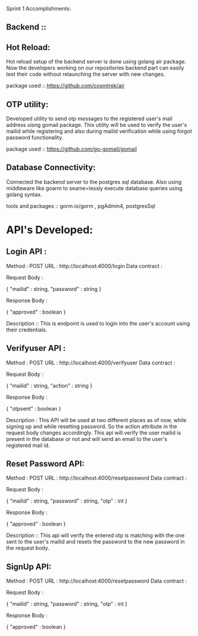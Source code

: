Sprint 1 Accomplishments:

Backend ::
----------

Hot Reload:
-----------

Hot reload setup of the backend server is done using golang air package. Now the developers working on our repositories backend part can easily test their code without relaunching the server with new changes.

package used :: https://github.com/cosmtrek/air

OTP utility:
------------

Developed utility to send otp messages to the registered user's mail address uisng gomail package. This utility will be used to verify the user's mailid while registering and also 
during mailid verification while using forgot password functionality.

package used :: https://github.com/go-gomail/gomail

Database Connectivity:
---------------------

Connected the backend server to the postgres sql database. Also using middleware like goarm to seame=lessly execute database queries using golang syntax.

tools and packages :: gorm.io/gorm , pgAdmin4, postgresSql

API's Developed:
================

Login API :
----------

Method : POST
URL : http://localhost:4000/login 
Data contract : 

Request Body :

{
    "mailid" : string,
    "password" : string
}

Response Body :

{
    "approved" : boolean
}

Description :: This is endpoint is used to login into the user's account using their credentials.

Verifyuser API :
----------------

Method : POST
URL : http://localhost:4000/verifyuser
Data contract : 

Request Body :

{
    "mailid" : string,
    "action" : string
}

Response Body :

{
    "otpsent" : boolean
}

Description : This API will be used at two different places as of now, while signing up and while resetting password. So the action attribute in the request body changes accordingly. 
This api will verify the user mailid is present in the database or not and will send an email to the user's registered mail id.

Reset Password API:
------------------

Method : POST
URL : http://localhost:4000/resetpassword
Data contract : 

Request Body :

{
    "mailid" : string,
    "password" : string,
    "otp" : int
}

Response Body :

{
    "approved" : boolean
}

Description :: This api will verify the entered otp is matching with the one sent to the user's mailid and resets the password to the new password in the request body.

SignUp API:
-----------

Method : POST
URL : http://localhost:4000/resetpassword
Data contract : 

Request Body :

{
    "mailid" : string,
    "password" : string,
    "otp" : int
}

Response Body :

{
    "approved" : boolean
}

